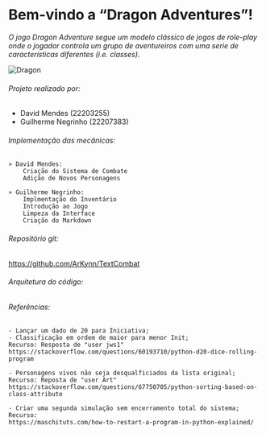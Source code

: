 # Bem-vindo a “Dragon Adventures”!

*O jogo Dragon Adventure segue um modelo clássico de jogos de role-play onde o jogador controla um grupo de aventureiros com uma serie de características diferentes (i.e. classes).*

![Dragon](https://images6.fanpop.com/image/photos/36700000/Toothless-the-Dragon-image-toothless-the-dragon-36773955-500-210.gif)

###### Projeto realizado por:
* David Mendes (22203255)
* Guilherme Negrinho (22207383)

###### Implementação das mecânicas:
    » David Mendes:
        Criação do Sistema de Combate
        Adição de Novos Personagens

    » Guilherme Negrinho:
        Implmentação do Inventário
        Introdução ao Jogo
        Limpeza da Interface
        Criação do Markdown
    
###### Repositório git:
https://github.com/ArKynn/TextCombat

###### Arquitetura do código:


###### Referências:
    - Lançar um dado de 20 para Iniciativa;
    - Classificação em ordem de maior para menor Init;
    Recurso: Resposta de "user jws1"
    https://stackoverflow.com/questions/60193710/python-d20-dice-rolling-program
    
    - Personagens vivos não seja desqualficiados da lista original;
    Recurso: Reposta de "user Art"
    https://stackoverflow.com/questions/67750705/python-sorting-based-on-class-attribute
    
    - Criar uma segunda simulação sem encerramento total do sistema;
    Recurso:
    https://maschituts.com/how-to-restart-a-program-in-python-explained/
